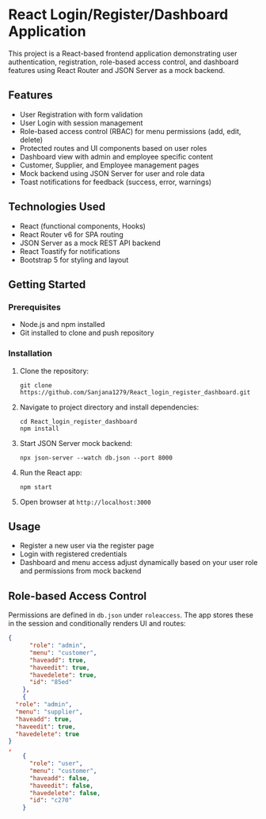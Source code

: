 # React Login/Register/Dashboard Application

This project is a React-based frontend application demonstrating user authentication, registration, role-based access control, and dashboard features using React Router and JSON Server as a mock backend.

## Features

- User Registration with form validation
- User Login with session management
- Role-based access control (RBAC) for menu permissions (add, edit, delete)
- Protected routes and UI components based on user roles
- Dashboard view with admin and employee specific content
- Customer, Supplier, and Employee management pages
- Mock backend using JSON Server for user and role data
- Toast notifications for feedback (success, error, warnings)

## Technologies Used

- React (functional components, Hooks)
- React Router v6 for SPA routing
- JSON Server as a mock REST API backend
- React Toastify for notifications
- Bootstrap 5 for styling and layout

## Getting Started

### Prerequisites

- Node.js and npm installed
- Git installed to clone and push repository

### Installation

1. Clone the repository:

   ```
   git clone https://github.com/Sanjana1279/React_login_register_dashboard.git
   ```

2. Navigate to project directory and install dependencies:

   ```
   cd React_login_register_dashboard
   npm install
   ```

3. Start JSON Server mock backend:

   ```
   npx json-server --watch db.json --port 8000
   ```

4. Run the React app:

   ```
   npm start
   ```

5. Open browser at `http://localhost:3000`

## Usage

- Register a new user via the register page
- Login with registered credentials
- Dashboard and menu access adjust dynamically based on your user role and permissions from mock backend

## Role-based Access Control

Permissions are defined in `db.json` under `roleaccess`. The app stores these in the session and conditionally renders UI and routes:

```json
{
      "role": "admin",
      "menu": "customer",
      "haveadd": true,
      "haveedit": true,
      "havedelete": true,
      "id": "85ed"
    },
    {
  "role": "admin",
  "menu": "supplier",
  "haveadd": true,
  "haveedit": true,
  "havedelete": true
}
,
    {
      "role": "user",
      "menu": "customer",
      "haveadd": false,
      "haveedit": false,
      "havedelete": false,
      "id": "c270"
    }
```


